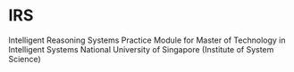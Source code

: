 # IRS
Intelligent Reasoning Systems Practice Module for Master of Technology in Intelligent Systems
National University of Singapore (Institute of System Science)
